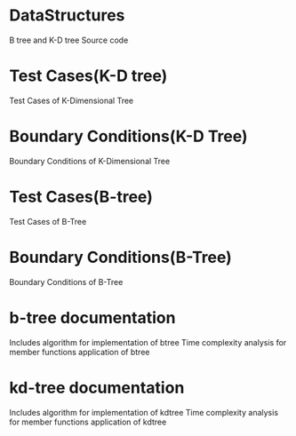 # DataStructures
B tree and K-D tree Source code
# Test Cases(K-D tree)
Test Cases of K-Dimensional Tree
# Boundary Conditions(K-D Tree)
Boundary Conditions of K-Dimensional Tree
# Test Cases(B-tree)
Test Cases of B-Tree
# Boundary Conditions(B-Tree)
Boundary Conditions of B-Tree
# b-tree documentation
Includes algorithm for implementation of btree
Time complexity analysis for member functions
application of btree 
# kd-tree documentation
Includes algorithm for implementation of kdtree
Time complexity analysis for member functions
application of kdtree 

